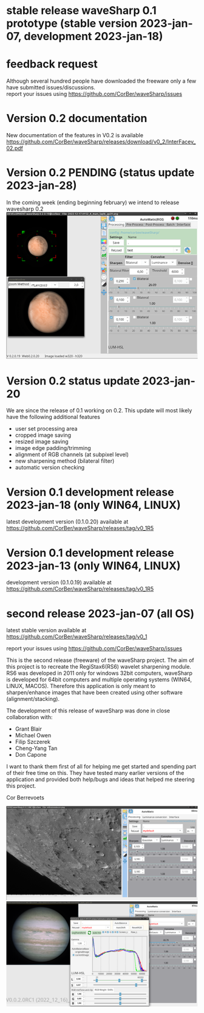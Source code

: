 # stable release waveSharp 0.1 prototype (stable version 2023-jan-07, development 2023-jan-18)
# feedback request
Although several hundred people have downloaded the freeware only a few have submitted 
issues/discussions. <br>
report your issues using https://github.com/CorBer/waveSharp/issues

# Version 0.2 documentation 
New documentation of the features in V0.2 is available
https://github.com/CorBer/waveSharp/releases/download/v0_2/InterFacev_02.pdf

# Version 0.2 PENDING (status update 2023-jan-28)

In the coming week (ending beginning february) we intend to release wavesharp 0.2
![](images/ws.png?raw=true)
# Version 0.2 status update 2023-jan-20
We are since the release of 0.1 working on 0.2.
This update will most likely have the following additional features
- user set processing area  
- cropped image saving
- resized image saving
- image edge padding/trimming 
- alignment of RGB channels (at subpixel level)
- new sharpening method (bilateral filter)
- automatic version checking

# Version 0.1 development release 2023-jan-18 (only WIN64, LINUX)
latest development version (0.1.0.20) available at https://github.com/CorBer/waveSharp/releases/tag/v0_1R5

# Version 0.1 development release 2023-jan-13 (only WIN64, LINUX)
development version (0.1.0.19) available at https://github.com/CorBer/waveSharp/releases/tag/v0_1R5

# second release 2023-jan-07 (all OS)
latest stable version available at https://github.com/CorBer/waveSharp/releases/tag/v0_1

report your issues using https://github.com/CorBer/waveSharp/issues

This is the second release (freeware) of the waveSharp project.  The aim of this project is to recreate the RegiStax6(RS6) wavelet sharpening module.  RS6 was developed in 2011 only for windows 32bit computers, waveSharp is developed for 64bit computers and multiple operating systems (WIN64, LINUX, MACOS). Therefore this application is only meant to sharpen/enhance images that have been created using other software (alignment/stacking). 

The development of this release of waveSharp was done in close collaboration with:

- Grant Blair
- Michael Owen
- Filip Szczerek
- Cheng-Yang Tan
- Don Capone

I want to thank them first of all for helping me get started and spending part of their free time on this. They have tested many earlier versions of the application and provided both help/bugs and ideas that helped me steering this project.  

Cor Berrevoets 

![](images/Screenshot%20at%202022-12-17%2009-03-24.png?raw=true)
![](images/Screenshot%20at%202022-12-17%2009-31-35.png?raw=true)

